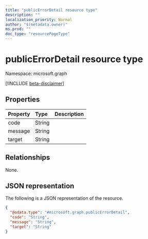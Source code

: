 ```yaml
---
title: "publicErrorDetail resource type"
description: ""
localization_priority: Normal
author: "$(metadata.owner)"
ms.prod: ""
doc_type: "resourcePageType"
---
```


# publicErrorDetail resource type

Namespace: microsoft.graph

[!INCLUDE [beta-disclaimer](../../includes/beta-disclaimer.md)]

## Properties

| Property | Type   | Description |
| :------- | :----- | :---------- |
| code     | String |             |
| message  | String |             |
| target   | String |             |

## Relationships

None.

## JSON representation

The following is a JSON representation of the resource.

<!-- {
  "blockType": "resource",
  "@odata.type": "microsoft.graph.publicErrorDetail",
}
-->

```json
{
  "@odata.type": "#microsoft.graph.publicErrorDetail",
  "code": "String",
  "message": "String",
  "target": "String"
}
```
